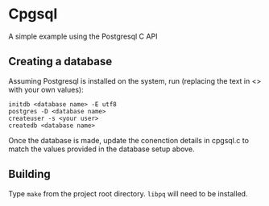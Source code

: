 # Cpgsql
A simple example using the Postgresql C API

## Creating a database

Assuming Postgresql is installed on the system, run (replacing the text in <> with your own values):

    initdb <database name> -E utf8
    postgres -D <database name>
    createuser -s <your user>
    createdb <database name>

Once the database is made, update the conenction details in cpgsql.c to match the values provided in the database setup above.

## Building

Type `make` from the project root directory. `libpq` will need to be installed.